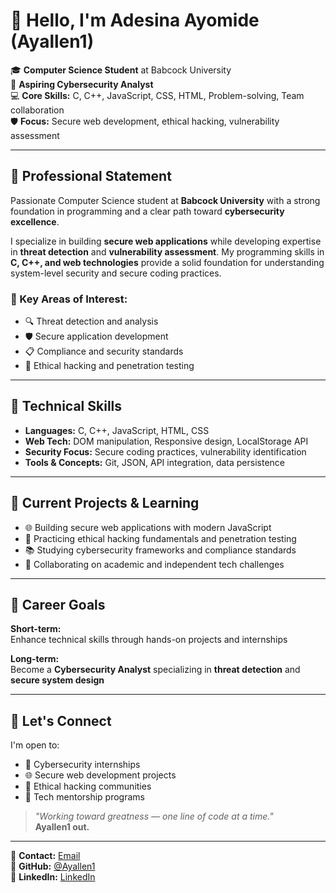 # 👋 Hello, I'm Adesina Ayomide (Ayallen1)

🎓 **Computer Science Student** at Babcock University  
🔐 **Aspiring Cybersecurity Analyst**  
💻 **Core Skills:** C, C++, JavaScript, CSS, HTML, Problem-solving, Team collaboration  
🛡️ **Focus:** Secure web development, ethical hacking, vulnerability assessment

---

## 🧾 Professional Statement

Passionate Computer Science student at **Babcock University** with a strong foundation in programming and a clear path toward **cybersecurity excellence**.

I specialize in building **secure web applications** while developing expertise in **threat detection** and **vulnerability assessment**. My programming skills in **C, C++, and web technologies** provide a solid foundation for understanding system-level security and secure coding practices.

### 🔑 Key Areas of Interest:
- 🔍 Threat detection and analysis  
- 🛡️ Secure application development  
- 📋 Compliance and security standards  
- 🎯 Ethical hacking and penetration testing

---

## 🚀 Technical Skills

- **Languages:** C, C++, JavaScript, HTML, CSS  
- **Web Tech:** DOM manipulation, Responsive design, LocalStorage API  
- **Security Focus:** Secure coding practices, vulnerability identification  
- **Tools & Concepts:** Git, JSON, API integration, data persistence

---

## 🚧 Current Projects & Learning

- 🌐 Building secure web applications with modern JavaScript  
- 🔐 Practicing ethical hacking fundamentals and penetration testing  
- 📚 Studying cybersecurity frameworks and compliance standards  
- 🤝 Collaborating on academic and independent tech challenges

---

## 🎯 Career Goals

**Short-term:**  
Enhance technical skills through hands-on projects and internships

**Long-term:**  
Become a **Cybersecurity Analyst** specializing in **threat detection** and **secure system design**

---

## 🤝 Let's Connect

I'm open to:
- 💼 Cybersecurity internships  
- 🌐 Secure web development projects  
- 🧠 Ethical hacking communities  
- 👥 Tech mentorship programs

> *"Working toward greatness — one line of code at a time."*  
> **Ayallen1 out.**

---

📧 **Contact:** [Email](ayoa88463@gmail.com)  
🔗 **GitHub:** [@Ayallen1](https://github.com/Ayallen1)  
💼 **LinkedIn:** [LinkedIn](www.linkedin.com/in/adesina-ayomide-482a27312)
